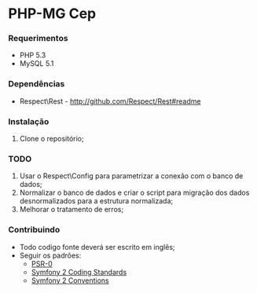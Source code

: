 # PHP-MG Cep

### Requerimentos
* PHP 5.3
* MySQL 5.1


### Dependências
* Respect\Rest - http://github.com/Respect/Rest#readme


### Instalação
1. Clone o repositório;


### TODO
1. Usar o Respect\Config para parametrizar a conexão com o banco de dados;
2. Normalizar o banco de dados e criar o script para migração dos dados desnormalizados para a estrutura normalizada;
3. Melhorar o tratamento de erros;


### Contribuindo
* Todo codigo fonte deverá ser escrito em inglês;
* Seguir os padrões:
    * [PSR-0](http://groups.google.com/group/php-standards/web/psr-0-final-proposal)
    * [Symfony 2 Coding Standards](http://symfony.com/doc/current/contributing/code/standards.html)
    * [Symfony 2 Conventions](http://symfony.com/doc/current/contributing/code/conventions.html)
